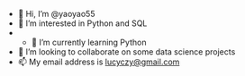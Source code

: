 - 👋 Hi, I’m @yaoyao55
- 👀 I’m interested in Python and SQL
- - 🌱 I’m currently learning Python
- 💞️ I’m looking to collaborate on some data science projects
- 📫 My email address is lucyczy@gmail.com

<!---
yaoyao55/yaoyao55 is a ✨ special ✨ repository because its `README.md` (this file) appears on your GitHub profile.
You can click the Preview link to take a look at your changes.
--->
